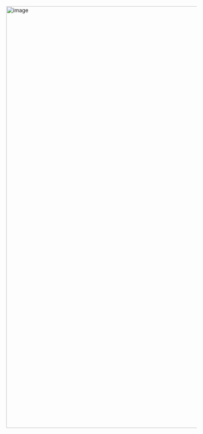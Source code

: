 <img width="1115" alt="image" src="https://github.com/user-attachments/assets/4e57be8b-2a85-4c26-8f1e-2153cd53c86c" />

